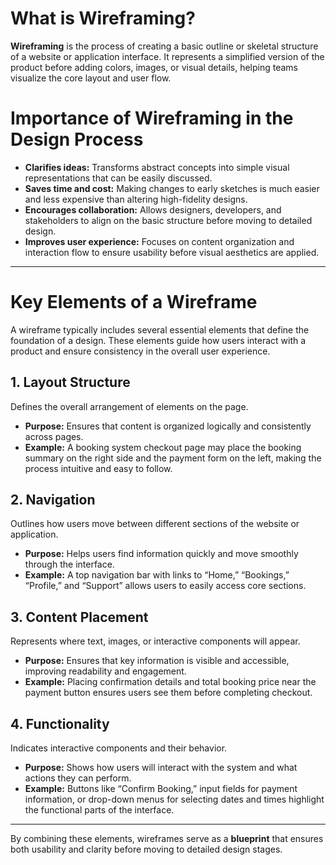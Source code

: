 # What is Wireframing?  

**Wireframing** is the process of creating a basic outline or skeletal structure of a website or application interface. It represents a simplified version of the product before adding colors, images, or visual details, helping teams visualize the core layout and user flow.  

# Importance of Wireframing in the Design Process  

- **Clarifies ideas:** Transforms abstract concepts into simple visual representations that can be easily discussed.  
- **Saves time and cost:** Making changes to early sketches is much easier and less expensive than altering high-fidelity designs.  
- **Encourages collaboration:** Allows designers, developers, and stakeholders to align on the basic structure before moving to detailed design.  
- **Improves user experience:** Focuses on content organization and interaction flow to ensure usability before visual aesthetics are applied.
----------------------------------------------------------

# Key Elements of a Wireframe  

A wireframe typically includes several essential elements that define the foundation of a design. These elements guide how users interact with a product and ensure consistency in the overall user experience.  

## 1. Layout Structure  
Defines the overall arrangement of elements on the page.  
- **Purpose:** Ensures that content is organized logically and consistently across pages.  
- **Example:** A booking system checkout page may place the booking summary on the right side and the payment form on the left, making the process intuitive and easy to follow.  

## 2. Navigation  
Outlines how users move between different sections of the website or application.  
- **Purpose:** Helps users find information quickly and move smoothly through the interface.  
- **Example:** A top navigation bar with links to “Home,” “Bookings,” “Profile,” and “Support” allows users to easily access core sections.  

## 3. Content Placement  
Represents where text, images, or interactive components will appear.  
- **Purpose:** Ensures that key information is visible and accessible, improving readability and engagement.  
- **Example:** Placing confirmation details and total booking price near the payment button ensures users see them before completing checkout.  

## 4. Functionality  
Indicates interactive components and their behavior.  
- **Purpose:** Shows how users will interact with the system and what actions they can perform.  
- **Example:** Buttons like “Confirm Booking,” input fields for payment information, or drop-down menus for selecting dates and times highlight the functional parts of the interface.  

---  

By combining these elements, wireframes serve as a **blueprint** that ensures both usability and clarity before moving to detailed design stages.  

